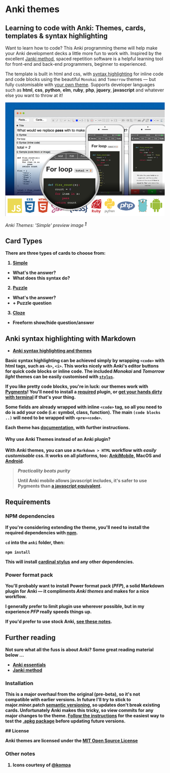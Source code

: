 # Anki themes
## Learning to code with Anki: Themes, cards, templates & syntax highlighting

Want to learn how to code? This Anki programming theme will help make your Anki development decks a little more fun to work with. Inspired by the excellent [Janki method](#further-reading), spaced repetition software is a helpful learning tool for front-end and back-end programmers, beginner to experienced.

The template is built in html and css, with [syntax highlighting](./dist/themes/assets/css/README.md) for inline code and code blocks using the beautiful `Monokai` and `Tomorrow` themes — but fully customisable with [your own theme](http://color-themes.com/). Supports developer languages such as **html**, **css**, **python**, **elm**, **ruby**, **php**, **jquery**, **javascript** and whatever else you want to throw at it!

![Preview image](./preview.png)

*Anki Themes: 'Simple' preview image* <sup><strong><em>[1](#other-notes)</em><strong></sup>


## Card Types

There are three types of cards to choose from:

1. **[Simple](./dist/themes/simple/README.md)**
  - What's the answer?
  - What does this syntax do?
2. **[Puzzle](./dist/themes/puzzle/README.md)**
  - What's the answer?
  - **+** Puzzle question
3. **[Cloze](./dist/themes/cloze/README.md)**
  - Freeform show/hide question/answer


## Anki syntax highlighting with Markdown

- **[Anki syntax highlighting and themes](./dist/themes/assets/README.md)**

Basic syntax highlighting can be achieved simply by wrapping `<code>` with html tags, such as `<b>`, `<i>`. This works nicely with Anki's editor buttons for quick code blocks or inline code. The included *Monokai* and *Tomorrow light* themes can be easily customised with [`stylus`](http://stylus-lang.com/).

If you like pretty code blocks, you're in luck: our themes work with [Pygments](http://pygments.org/)! You'll need to install a [required](#requirements) plugin, or [get your hands dirty with terminal](http://pygments.org/docs/cmdline/) if that's your thing.

Some fields are already wrapped with inline `<code>` tag, so all you need to do is add your code (i.e: symbol, class, function). The main `(code blocks ..)` will need to be wrapped with `<pre><code>`.

Each theme has [documentation](./dist/themes/simple/README.md), with further instructions.


#### Why use Anki Themes instead of an Anki plugin?

With **Anki themes**, you can use a `Markdown > HTML` workflow with *easily customisable* css. It works on all platforms, too: [AnkiMobile](http://ankisrs.net/docs/AnkiMobile.html), MacOS and [Android](https://github.com/ankidroid/Anki-Android).

> ***Practicality beats purity***
>
> Until Anki mobile allows javascript includes, it's safer to use Pygments than [a javascript equivalent](https://highlightjs.org/).



## Requirements

### NPM dependencies

If you're considering extending the theme, you'll need to install the required dependencies with [npm](https://www.npmjs.com/).

`cd` into the `anki` folder, then:

```node
npm install
```

This will install [cardinal stylus](https://github.com/badlydrawnrob/cardinal-stylus) and any other dependencies.

### Power format pack

You'll probably want to install **Power format pack** (_PFP_), a solid Markdown plugin for Anki — it compliments *Anki themes* and makes for a nice workflow.

I generally prefer to limit plugin use wherever possible, but in my experience _PFP_ really speeds things up.

If you'd prefer to use stock Anki, [see these notes](./dist/themes/assets/css/README.md#automatic-syntax-highlighting-with-pygments).


## Further reading

Not sure what all the fuss is about Anki? Some great reading material below ...

- [Anki essentials](http://alexvermeer.com/anki-essentials/)
- [Janki method](http://www.jackkinsella.ie/2011/12/05/janki-method.html)

### Installation

This is a major overhaul from the original (pre-beta), so it's not compatible with earlier versions. In future I'll try to stick to **major.minor.patch** [semantic versioning](http://semver.org), so updates don't break existing cards. Unfortunately Anki makes this tricky, so view commits for any major changes to the theme. [Follow the instructions](./dist/deck/README.md) for the easiest way to test the [.apkg package](./dist/deck) before updating future versions.


## License

Anki themes are licensed under the [MIT Open Source License](./license.md)


<!-- NOTES -->

### Other notes

1. Icons courtesy of [@kompa](http://devicon.fr)
